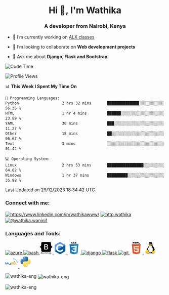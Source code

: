 <h1 align="center">Hi 👋, I'm Wathika</h1>
<h3 align="center">A developer from Nairobi, Kenya</h3>

- 🔭 I’m currently working on [ALX classes](https://www.alxafrica.com/software-engineering/)
  
- 👯 I’m looking to collaborate on **Web development projects**

- 💬 Ask me about **Django, Flask and Bootstrap**
  

<!--START_SECTION:waka-->
![Code Time](http://img.shields.io/badge/Code%20Time-36%20hrs%2049%20mins-blue)

![Profile Views](http://img.shields.io/badge/Profile%20Views-1-blue)

📊 **This Week I Spent My Time On** 

```text
💬 Programming Languages: 
Python                   2 hrs 32 mins       ██████████████░░░░░░░░░░░   56.35 % 
HTML                     1 hr 4 mins         ██████░░░░░░░░░░░░░░░░░░░   23.89 % 
YAML                     30 mins             ███░░░░░░░░░░░░░░░░░░░░░░   11.27 % 
Other                    18 mins             ██░░░░░░░░░░░░░░░░░░░░░░░   06.67 % 
Text                     3 mins              ░░░░░░░░░░░░░░░░░░░░░░░░░   01.42 % 

💻 Operating System: 
Linux                    2 hrs 53 mins       ████████████████░░░░░░░░░   64.02 % 
Windows                  1 hr 37 mins        █████████░░░░░░░░░░░░░░░░   35.98 % 
```


 Last Updated on 29/12/2023 18:34:42 UTC
<!--END_SECTION:waka-->
<h3 align="left">Connect with me:</h3>
<p align="left">
<a href="https://linkedin.com/in/https://www.linkedin.com/in/wathikawww/" target="blank"><img align="center" src="https://raw.githubusercontent.com/rahuldkjain/github-profile-readme-generator/master/src/images/icons/Social/linked-in-alt.svg" alt="https://www.linkedin.com/in/wathikawww/" height="30" width="40" /></a>
<a href="https://instagram.com/http.wathika" target="blank"><img align="center" src="https://raw.githubusercontent.com/rahuldkjain/github-profile-readme-generator/master/src/images/icons/Social/instagram.svg" alt="http.wathika" height="30" width="40" /></a>
<a href="https://medium.com/@wathika.wanini1" target="blank"><img align="center" src="https://raw.githubusercontent.com/rahuldkjain/github-profile-readme-generator/master/src/images/icons/Social/medium.svg" alt="@wathika.wanini1" height="30" width="40" /></a>
</p>

<h3 align="left">Languages and Tools:</h3>
<p align="left"> <a href="https://azure.microsoft.com/en-in/" target="_blank" rel="noreferrer"> <img src="https://www.vectorlogo.zone/logos/microsoft_azure/microsoft_azure-icon.svg" alt="azure" width="40" height="40"/> </a> <a href="https://www.gnu.org/software/bash/" target="_blank" rel="noreferrer"> <img src="https://www.vectorlogo.zone/logos/gnu_bash/gnu_bash-icon.svg" alt="bash" width="40" height="40"/> </a> <a href="https://getbootstrap.com" target="_blank" rel="noreferrer"> <img src="https://raw.githubusercontent.com/devicons/devicon/master/icons/bootstrap/bootstrap-plain-wordmark.svg" alt="bootstrap" width="40" height="40"/> </a> <a href="https://www.cprogramming.com/" target="_blank" rel="noreferrer"> <img src="https://raw.githubusercontent.com/devicons/devicon/master/icons/c/c-original.svg" alt="c" width="40" height="40"/> </a> <a href="https://www.w3schools.com/css/" target="_blank" rel="noreferrer"> <img src="https://raw.githubusercontent.com/devicons/devicon/master/icons/css3/css3-original-wordmark.svg" alt="css3" width="40" height="40"/> </a> <a href="https://www.djangoproject.com/" target="_blank" rel="noreferrer"> <img src="https://cdn.worldvectorlogo.com/logos/django.svg" alt="django" width="40" height="40"/> </a> <a href="https://flask.palletsprojects.com/" target="_blank" rel="noreferrer"> <img src="https://www.vectorlogo.zone/logos/pocoo_flask/pocoo_flask-icon.svg" alt="flask" width="40" height="40"/> </a> <a href="https://git-scm.com/" target="_blank" rel="noreferrer"> <img src="https://www.vectorlogo.zone/logos/git-scm/git-scm-icon.svg" alt="git" width="40" height="40"/> </a> <a href="https://www.w3.org/html/" target="_blank" rel="noreferrer"> <img src="https://raw.githubusercontent.com/devicons/devicon/master/icons/html5/html5-original-wordmark.svg" alt="html5" width="40" height="40"/> </a> <a href="https://www.linux.org/" target="_blank" rel="noreferrer"> <img src="https://raw.githubusercontent.com/devicons/devicon/master/icons/linux/linux-original.svg" alt="linux" width="40" height="40"/> </a> <a href="https://www.mysql.com/" target="_blank" rel="noreferrer"> <img src="https://raw.githubusercontent.com/devicons/devicon/master/icons/mysql/mysql-original-wordmark.svg" alt="mysql" width="40" height="40"/> </a> <a href="https://www.python.org" target="_blank" rel="noreferrer"> <img src="https://raw.githubusercontent.com/devicons/devicon/master/icons/python/python-original.svg" alt="python" width="40" height="40"/> </a> </p>

<p><img align="left" src="https://github-readme-stats.vercel.app/api/top-langs?username=wathika-eng&show_icons=true&locale=en&layout=compact" alt="wathika-eng" /></p>

<p>&nbsp;<img align="center" src="https://github-readme-stats.vercel.app/api?username=wathika-eng&show_icons=true&locale=en" alt="wathika-eng" /></p>

<p><img align="center" src="https://github-readme-streak-stats.herokuapp.com/?user=wathika-eng&" alt="wathika-eng" /></p>


